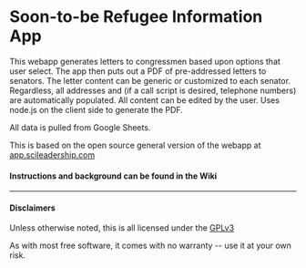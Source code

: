 
# Soon-to-be Refugee Information App
This webapp generates letters to congressmen based upon options that user select. The app then puts out a PDF of pre-addressed letters to senators. The letter content can be generic or customized to each senator. Regardless, all addresses and (if a call script is desired, telephone numbers) are automatically populated. All content can be edited by the user. Uses node.js on the client side to generate the PDF.

All data is pulled from Google Sheets.

This is based on the open source general version of the webapp at [app.scileadership.com](http://app.scileadership.com)

#### Instructions and background can be found in the Wiki
______
#### Disclaimers
Unless otherwise noted, this is all licensed under the [GPLv3](https://www.gnu.org/licenses/gpl-3.0.en.html)

As with most free software, it comes with no warranty --  use it at your own risk.
